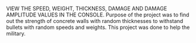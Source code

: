 VIEW THE SPEED, WEIGHT, THICKNESS, DAMAGE AND DAMAGE AMPLITUDE VALUES IN THE CONSOLE.
Purpose of the project was to find out the strength of concrete walls with random thicknesses to withstand bullets with random speeds and weights.
This project was done to help the military.